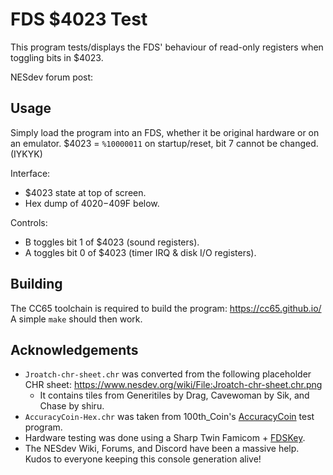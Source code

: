 # FDS $4023 Test

This program tests/displays the FDS' behaviour of read-only registers when toggling bits in $4023.

NESdev forum post: 

## Usage

Simply load the program into an FDS, whether it be original hardware or on an emulator. 
$4023 = `%10000011` on startup/reset, bit 7 cannot be changed. (IYKYK)

Interface:
- $4023 state at top of screen.
- Hex dump of $4020-$409F below.

Controls:
- B toggles bit 1 of $4023 (sound registers).
- A toggles bit 0 of $4023 (timer IRQ & disk I/O registers).

## Building

The CC65 toolchain is required to build the program: https://cc65.github.io/
A simple `make` should then work.

## Acknowledgements

- `Jroatch-chr-sheet.chr` was converted from the following placeholder CHR sheet: https://www.nesdev.org/wiki/File:Jroatch-chr-sheet.chr.png
  - It contains tiles from Generitiles by Drag, Cavewoman by Sik, and Chase by shiru.
- `AccuracyCoin-Hex.chr` was taken from 100th_Coin's [AccuracyCoin]() test program.
- Hardware testing was done using a Sharp Twin Famicom + [FDSKey](https://github.com/ClusterM/fdskey).
- The NESdev Wiki, Forums, and Discord have been a massive help. Kudos to everyone keeping this console generation alive!


